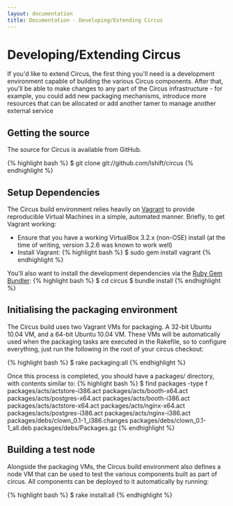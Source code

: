 ```yaml
---
layout: documentation
title: Documentation - Developing/Extending Circus
---
```

# Developing/Extending Circus
If you'd like to extend Circus, the first thing you'll need is a development environment capable of building the various Circus components. After that, you'll be able to make changes to any part of the Circus infrastructure - for example, you could add new packaging mechanisms, introduce more resources that can be allocated or add another tamer to manage another external service

## Getting the source
The source for Circus is available from GitHub.

{% highlight bash %}
$ git clone git://github.com/lshift/circus
{% endhighlight %}

## Setup Dependencies
The Circus build environment relies heavily on <a href="http://vagrantup.com">Vagrant</a> to provide reproducible Virtual Machines in a simple, automated manner. Briefly, to get Vagrant working:
 * Ensure that you have a working VirtualBox 3.2.x (non-OSE) install (at the time of writing, version 3.2.6 was known to work well)
 * Install Vagrant:
  {% highlight bash %}
  $ sudo gem install vagrant
  {% endhighlight %}

You'll also want to install the development dependencies via the <a href="http://gembundler.com">Ruby Gem Bundler</a>:
{% highlight bash %}
$ cd circus
$ bundle install
{% endhighlight %}

## Initialising the packaging environment
The Circus build uses two Vagrant VMs for packaging. A 32-bit Ubuntu 10.04 VM, and a 64-bit Ubuntu 10.04 VM. These VMs will be automatically used when the packaging tasks are executed in the Rakefile, so to configure everything, just run the following in the root of your circus checkout:

{% highlight bash %}
$ rake packaging:all
{% endhighlight %}

Once this process is completed, you should have a packages/ directory, with contents similar to:
{% highlight bash %}
$ find packages -type f
packages/acts/actstore-i386.act
packages/acts/booth-x64.act
packages/acts/postgres-x64.act
packages/acts/booth-i386.act
packages/acts/actstore-x64.act
packages/acts/nginx-x64.act
packages/acts/postgres-i386.act
packages/acts/nginx-i386.act
packages/debs/clown_0.1-1_i386.changes
packages/debs/clown_0.1-1_all.deb
packages/debs/Packages.gz
{% endhighlight %}

## Building a test node
Alongside the packaging VMs, the Circus build environment also defines a node VM that can be used to test the various components built as part of circus. All components can be deployed to it automatically by running:

{% highlight bash %}
$ rake install:all
{% endhighlight %}

